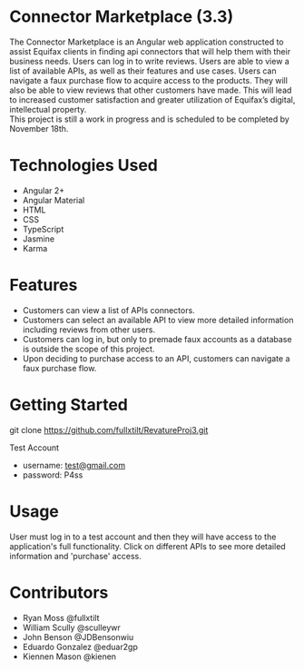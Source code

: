 # Connector Marketplace (3.3)
The Connector Marketplace is an Angular web application constructed to assist Equifax clients in finding api connectors that will help them with their business needs. Users can log in to write reviews. Users are able to view a list of available APIs, as well as their features and use cases. Users can navigate a faux purchase flow to acquire access to the products. They will also be able to view reviews that other customers have made. This will lead to increased customer satisfaction and greater utilization of Equifax’s digital, intellectual property.  
This project is still a work in progress and is scheduled to be completed by November 18th.

# Technologies Used 
* Angular 2+
* Angular Material
* HTML
* CSS
* TypeScript
* Jasmine
* Karma

# Features
* Customers can view a list of APIs connectors.
* Customers can select an available API to view more detailed information including reviews from other users. 
* Customers can log in, but only to premade faux accounts as a database is outside the scope of this project. 
* Upon deciding to purchase access to an API, customers can navigate a faux purchase flow. 

# Getting Started

git clone https://github.com/fullxtilt/RevatureProj3.git

Test Account
* username: test@gmail.com
* password: P4ss

# Usage
User must log in to a test account and then they will have access to the application's full functionality. Click on different APIs to see more detailed information and 'purchase' access.

# Contributors
* Ryan Moss @fullxtilt
* William Scully @sculleywr
* John Benson @JDBensonwiu
* Eduardo Gonzalez @eduar2gp
* Kiennen Mason @kienen